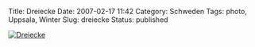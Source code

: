Title: Dreiecke
Date: 2007-02-17 11:42
Category: Schweden
Tags: photo, Uppsala, Winter
Slug: dreiecke
Status: published

[![Dreiecke](/pic/dreiecke_s.jpg "Dreiecke")](/pic/dreiecke_l.jpg)

